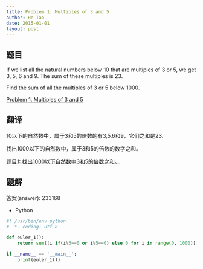 ```yaml
---
title: Problem 1. Multiples of 3 and 5
author: He Tao
date: 2015-01-01
layout: post
---
```


## 题目

If we list all the natural numbers below 10 that are multiples of 3 or 5, we get 3, 5, 6 and 9. The sum of these multiples is 23.

Find the sum of all the multiples of 3 or 5 below 1000.

[Problem 1. Multiples of 3 and 5](https://projecteuler.net/index.php?section=problems&id=1 "Problem 1")

## 翻译

10以下的自然数中，属于3和5的倍数的有3,5,6和9，它们之和是23.

找出1000以下的自然数中，属于3和5的倍数的数字之和。

[题目1: 找出1000以下自然数中3和5的倍数之和。](http://pe.spiritzhang.com/index.php/2011-05-11-09-44-54/2-1100035 "题目1")

## 题解

答案(answer): 233168

+ Python

~~~python
#! /usr/bin/env python
# -*- coding: utf-8

def euler_1():
    return sum([i if(i%3==0 or i%5==0) else 0 for i in range(0, 1000)])

if __name__ == '__main__':
    print(euler_1())
~~~
